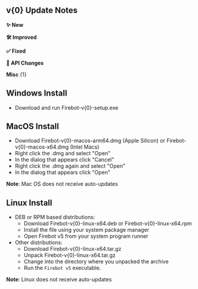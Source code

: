 ## v{0} Update Notes

**✨ New**

**🛠️ Improved**

**✅ Fixed**

**🔗 API Changes**

**Misc**
{1}

## Windows Install
- Download and run Firebot-v{0}-setup.exe

## MacOS Install
- Download Firebot-v{0}-macos-arm64.dmg (Apple Silicon) or Firebot-v{0}-macos-x64.dmg (Intel Macs)
- Right click the .dmg and select "Open"
- In the dialog that appears click "Cancel"
- Right click the .dmg again and select "Open"
- In the dialog that appears click "Open"

**Note**: Mac OS does not receive auto-updates

## Linux Install
- DEB or RPM based distributions:
  - Download Firebot-v{0}-linux-x64.deb or Firebot-v{0}-linux-x64.rpm
  - Install the file using your system package manager
  - Open Firebot v5 from your system program runner
- Other distributions:
  - Download Firebot-v{0}-linux-x64.tar.gz
  - Unpack Firebot-v{0}-linux-x64.tar.gz
  - Change into the directory where you unpacked the archive
  - Run the `Firebot v5` executable.

**Note**: Linux does not receive auto-updates